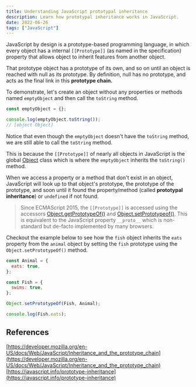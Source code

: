 ```yaml
---
title: Understanding JavaScript prototypal inheritance
description: Learn how prototypal inheritance works in JavaScript.
date: 2022-06-26
tags: ["JavaScript"]
---
```


JavaScript by design is a prototype-based programming language, in which every object has a internal `[[Prototype]]` (as named in the specification) property that allows object to inherit features from another object.

That prototype object has a prototype of its own, and so on until an object is reached with null as its prototype. By definition, null has no prototype, and acts as the final link in this **prototype chain.**

To demonstrate, let's create an object without any properties or methods named `emptyObject` and then call the `toString` method.

```javascript
const emptyObject = {};

console.log(emptyObject.toString());
// [object Object]
```

Notice that even though the `emptyObject` doesn't have the `toString` method, we are still able to call the `toString` method.

This is because the `[[Prototype]]` of nearly all objects in JavaScript is the global [Object](https://developer.mozilla.org/en-US/docs/Web/JavaScript/Reference/Global_Objects/Object) class which is where the `emptyObject` inherits the `toString()` method.

When we access a property or a method that don't exist in an object, JavaScript will look up to that object's prototype, the prototype of the prototype, and soon until it found the property/method (called **prototypal inheritance**) or `undefined` if not found.

> Since ECMAScript 2015, the `[[Prototype]]` is accessed using the accessors [Object.getPrototypeOf()](https://developer.mozilla.org/en-US/docs/Web/JavaScript/Reference/Global_Objects/Object/getPrototypeOf) and [Object.setPrototypeof()](https://developer.mozilla.org/en-US/docs/Web/JavaScript/Reference/Global_Objects/Object/setPrototypeOf). This is equivalent to the JavaScript property `__proto__` which is non-standard but de-facto implemented by many browsers.

Checkout the example below to see how the `fish` object inherits the `eats` property from the `animal` object by setting the `fish` prototype using the `Object.setPrototypeOf()` method.

```javascript
const Animal = {
  eats: true,
};

const Fish = {
  swims: true,
};

Object.setPrototypeOf(Fish, Animal);

console.log(Fish.eats);
```

## References

[https://developer.mozilla.org/en-US/docs/Web/JavaScript/Inheritance_and_the_prototype_chain](https://developer.mozilla.org/en-US/docs/Web/JavaScript/Inheritance_and_the_prototype_chain)
[https://javascript.info/prototype-inheritance](https://javascript.info/prototype-inheritance)
